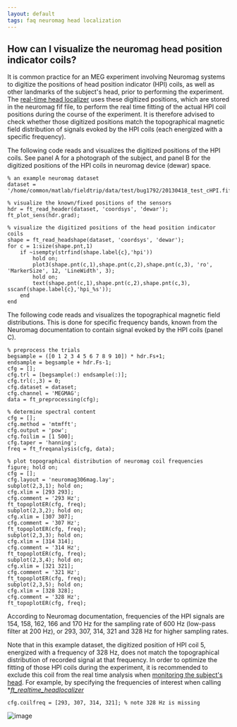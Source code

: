 ```yaml
---
layout: default
tags: faq neuromag head localization
---
```


## How can I visualize the neuromag head position indicator coils?

It is common practice for an MEG experiment involving Neuromag systems to digitize the positions of head position indicator (HPI) coils, as well as other landmarks of the subject's head, prior to performing the experiment. The [real-time head localizer](/getting_started/realtime_headlocalizer) uses these digitized positions, which are stored in the neuromag fif file, to perform the real time fitting of the actual HPI coil positions during the course of the experiment. It is therefore advised to check whether those digitized positions match the topographical magnetic field distribution of signals evoked by the HPI coils (each energized with a specific frequency).

The following code reads and visualizes the digitized positions of the HPI coils. See panel A for a photograph of the subject, and panel B for the digitized positions of the HPI coils in neuromag device (dewar) space.

	
	% an example neuromag dataset
	dataset = '/home/common/matlab/fieldtrip/data/test/bug1792/20130418_test_cHPI.fif';
	
	% visualize the known/fixed positions of the sensors
	hdr = ft_read_header(dataset, 'coordsys', 'dewar');
	ft_plot_sens(hdr.grad);
	
	% visualize the digitized positions of the head position indicator coils
	shape = ft_read_headshape(dataset, 'coordsys', 'dewar');
	for c = 1:size(shape.pnt,1)
	    if ~isempty(strfind(shape.label{c},'hpi'))
	        hold on;
	        plot3(shape.pnt(c,1),shape.pnt(c,2),shape.pnt(c,3), 'ro', 'MarkerSize', 12, 'LineWidth', 3);
	        hold on;
	        text(shape.pnt(c,1),shape.pnt(c,2),shape.pnt(c,3), sscanf(shape.label{c},'hpi_%s'));
	    end
	end


The following code reads and visualizes the topographical magnetic field distributions. This is done for specific frequency bands, known from the Neuromag documentation to contain signal evoked by the HPI coils (panel C).

	
	% preprocess the trials
	begsample = ([0 1 2 3 4 5 6 7 8 9 10]) * hdr.Fs+1;
	endsample = begsample + hdr.Fs-1;
	cfg = [];
	cfg.trl = [begsample(:) endsample(:)];
	cfg.trl(:,3) = 0;
	cfg.dataset = dataset;
	cfg.channel = 'MEGMAG';
	data = ft_preprocessing(cfg);
	
	% determine spectral content
	cfg = [];
	cfg.method = 'mtmfft';
	cfg.output = 'pow';
	cfg.foilim = [1 500];
	cfg.taper = 'hanning';
	freq = ft_freqanalysis(cfg, data);
	
	% plot topographical distribution of neuromag coil frequencies
	figure; hold on;
	cfg = [];
	cfg.layout = 'neuromag306mag.lay';
	subplot(2,3,1); hold on;
	cfg.xlim = [293 293];
	cfg.comment = '293 Hz';
	ft_topoplotER(cfg, freq);
	subplot(2,3,2); hold on;
	cfg.xlim = [307 307];
	cfg.comment = '307 Hz';
	ft_topoplotER(cfg, freq);
	subplot(2,3,3); hold on;
	cfg.xlim = [314 314];
	cfg.comment = '314 Hz';
	ft_topoplotER(cfg, freq);
	subplot(2,3,4); hold on;
	cfg.xlim = [321 321];
	cfg.comment = '321 Hz';
	ft_topoplotER(cfg, freq);
	subplot(2,3,5); hold on;
	cfg.xlim = [328 328];
	cfg.comment = '328 Hz';
	ft_topoplotER(cfg, freq);


According to Neuromag documentation, frequencies of the HPI signals are 154, 158, 162, 166 and 170 Hz for the sampling rate of 600 Hz (low-pass filter at 200 Hz), or 293, 307, 314, 321
and 328 Hz for higher sampling rates. 

Note that in this example dataset, the digitized position of HPI coil 5, energized with a frequency of 328 Hz, does not match the topographical distribution of recorded signal at that frequency. In order to optimize the fitting of those HPI coils during the experiment, it is recommended to exclude this coil from the real time analysis when [monitoring the subject's head](/faq/how_can_i_monitor_a_subject_s_head_position_during_a_meg_session). For example, by specifying the frequencies of interest when calling **[ft_realtime_headlocalizer](/reference/ft_realtime_headlocalizer)*

	
	cfg.coilfreq = [293, 307, 314, 321]; % note 328 Hz is missing


![image](/media/faq/neuromag_wikiexample.png@400)

